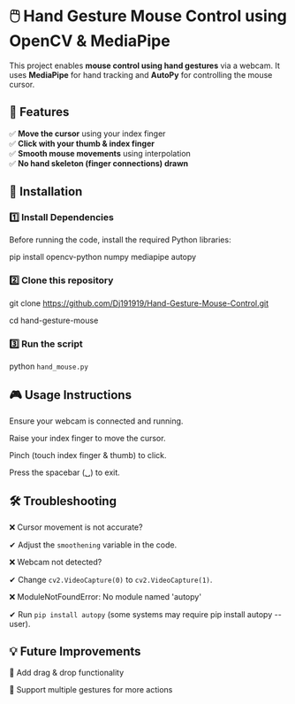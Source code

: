 # 🖱️ Hand Gesture Mouse Control using OpenCV & MediaPipe

This project enables **mouse control using hand gestures** via a webcam. It uses **MediaPipe** for hand tracking and **AutoPy** for controlling the mouse cursor.

## 📌 Features
✅ **Move the cursor** using your index finger  
✅ **Click with your thumb & index finger**  
✅ **Smooth mouse movements** using interpolation  
✅ **No hand skeleton (finger connections) drawn**  

## 📂 Installation

### **1️⃣ Install Dependencies**

Before running the code, install the required Python libraries:

pip install opencv-python numpy mediapipe autopy

### **2️⃣ Clone this repository**

git clone https://github.com/Dj191919/Hand-Gesture-Mouse-Control.git

cd hand-gesture-mouse

### **3️⃣ Run the script**

python `hand_mouse.py`


## **🎮 Usage Instructions**

Ensure your webcam is connected and running.

Raise your index finger to move the cursor.

Pinch (touch index finger & thumb) to click.

Press the spacebar (␣) to exit.

## **🛠️ Troubleshooting**

❌ Cursor movement is not accurate?

✔ Adjust the `smoothening` variable in the code.

❌ Webcam not detected?

✔ Change `cv2.VideoCapture(0)` to `cv2.VideoCapture(1)`.

❌ ModuleNotFoundError: No module named 'autopy'

✔ Run `pip install autopy` (some systems may require pip install autopy --user).

## **💡 Future Improvements**

🔹 Add drag & drop functionality

🔹 Support multiple gestures for more actions
